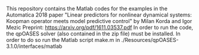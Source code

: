 This repository contains the Matlab codes for the examples in the Automatica 2018 paper "Linear predictors for nonlinear dynamical systems: Koopman operator meets model predictive control" by Milan Korda and Igor Mezic
 Preprint: https://arxiv.org/pdf/1611.03537.pdf
In order to run the code, the qpOASES solver (also contained in the zip file) must be installed. In order to do so run the Matlab script make.m in ./Resources/qpOASES-3.1.0/interfaces/matlab
